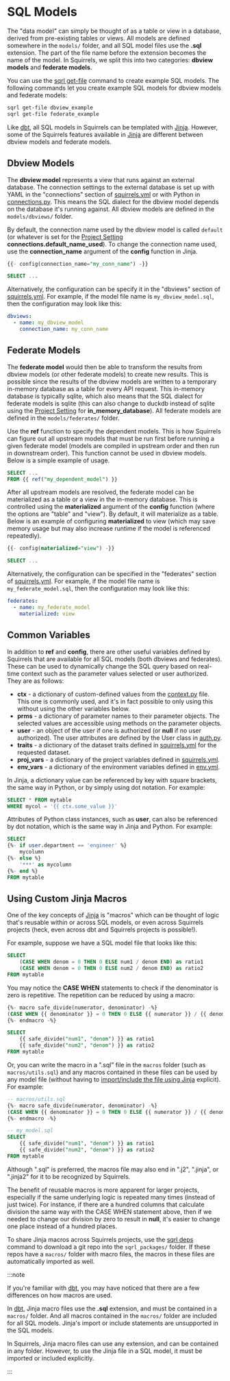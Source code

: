 # SQL Models

The "data model" can simply be thought of as a table or view in a database, derived from pre-existing tables or views. All models are defined somewhere in the `models/` folder, and all SQL model files use the **.sql** extension. The part of the file name before the extension becomes the name of the model. In Squirrels, we split this into two categories: **dbview models** and **federate models**.

You can use the [sqrl get-file](../../references/cli/get-file) command to create example SQL models. The following commands let you create example SQL models for dbview models and federate models:

```bash
sqrl get-file dbview_example
sqrl get-file federate_example
```

Like [dbt], all SQL models in Squirrels can be templated with [Jinja]. However, some of the Squirrels features available in [Jinja] are different between dbview models and federate models.

## Dbview Models

The **dbview model** represents a view that runs against an external database. The connection settings to the external database is set up with YAML in the "connections" section of [squirrels.yml] or with Python in [connections.py]. This means the SQL dialect for the dbview model depends on the database it's running against. All dbview models are defined in the `models/dbviews/` folder.

By default, the connection name used by the dbview model is called `default` (or whatever is set for the [Project Setting] **connections.default_name_used**). To change the connection name used, use the **connection_name** argument of the **config** function in Jinja.

```sql
{{- config(connection_name="my_conn_name") -}}

SELECT ...
```

Alternatively, the configuration can be specify it in the "dbviews" section of [squirrels.yml]. For example, if the model file name is `my_dbview_model.sql`, then the configuration may look like this:

```yaml
dbviews:
  - name: my_dbview_model
    connection_name: my_conn_name
```

## Federate Models

The **federate model** would then be able to transform the results from dbview models (or other federate models) to create new results. This is possible since the results of the dbview models are written to a temporary in-memory database as a table for every API request. This in-memory database is typically sqlite, which also means that the SQL dialect for federate models is sqlite (this can also change to duckdb instead of sqlite using the [Project Setting] for **in_memory_database**). All federate models are defined in the `models/federates/` folder.

Use the **ref** function to specify the dependent models. This is how Squirrels can figure out all upstream models that must be run first before running a given federate model (models are compiled in upstream order and then run in downstream order). This function cannot be used in dbview models. Below is a simple example of usage.

```sql
SELECT ...
FROM {{ ref("my_dependent_model") }}
```

After all upstream models are resolved, the federate model can be materialized as a table or a view in the in-memory database. This is controlled using the **materialized** argument of the **config** function (where the options are "table" and "view"). By default, it will materialize as a table. Below is an example of configuring **materialized** to view (which may save memory usage but may also increase runtime if the model is referenced repeatedly).

```sql
{{- config(materialized="view") -}}

SELECT ...
```

Alternatively, the configuration can be specified in the "federates" section of [squirrels.yml]. For example, if the model file name is `my_federate_model.sql`, then the configuration may look like this:

```yaml
federates:
  - name: my_federate_model
    materialized: view
```

## Common Variables

In addition to **ref** and **config**, there are other useful variables defined by Squirrels that are available for all SQL models (both dbviews and federates). These can be used to dynamically change the SQL query based on real-time context such as the parameter values selected or user authorized. They are as follows:

- **ctx** - a dictionary of custom-defined values from the [context.py] file. This one is commonly used, and it's in fact possible to only using this without using the other variables below. 
- **prms** - a dictionary of parameter names to their parameter objects. The selected values are accessible using methods on the parameter objects.
- **user** - an object of the user if one is authorized (or **null** if no user authorized). The user attributes are defined by the User class in [auth.py].
- **traits** - a dictionary of the dataset traits defined in [squirrels.yml] for the requested dataset.
- **proj_vars** - a dictionary of the project variables defined in [squirrels.yml].
- **env_vars** - a dictionary of the environment variables defined in [env.yml].

In Jinja, a dictionary value can be referenced by key with square brackets, the same way in Python, or by simply using dot notation. For example:

```sql
SELECT * FROM mytable
WHERE mycol = '{{ ctx.some_value }}'
```

Attributes of Python class instances, such as **user**, can also be referenced by dot notation, which is the same way in Jinja and Python. For example:

```sql
SELECT
{%- if user.department == 'engineer' %}
    mycolumn
{%- else %}
    '***' as mycolumn
{%- end %}
FROM mytable
```

## Using Custom Jinja Macros

One of the key concepts of [Jinja] is "macros" which can be thought of logic that's reusable within or across SQL models, or even across Squirrels projects (heck, even across dbt and Squirrels projects is possible!).

For example, suppose we have a SQL model file that looks like this:

```sql
SELECT 
    (CASE WHEN denom = 0 THEN 0 ELSE num1 / denom END) as ratio1
    (CASE WHEN denom = 0 THEN 0 ELSE num2 / denom END) as ratio2
FROM mytable
```

You may notice the **CASE WHEN** statements to check if the denominator is zero is repetitive. The repetition can be reduced by using a macro:

```sql
{%- macro safe_divide(numerator, denominator) -%}
(CASE WHEN {{ denominator }} = 0 THEN 0 ELSE {{ numerator }} / {{ denominator }} END)
{%- endmacro -%}

SELECT
    {{ safe_divide("num1", "denom") }} as ratio1
    {{ safe_divide("num2", "denom") }} as ratio2
FROM mytable
```

Or, you can write the macro in a ".sql" file in the `macros` folder (such as `macros/utils.sql`) and any macros contained in these files can be used by any model file (without having to [import/include the file using Jinja](https://ttl255.com/jinja2-tutorial-part-6-include-and-import/) explicit). For example:

```sql
-- macros/utils.sql
{%- macro safe_divide(numerator, denominator) -%}
(CASE WHEN {{ denominator }} = 0 THEN 0 ELSE {{ numerator }} / {{ denominator }} END)
{%- endmacro -%}

-- my_model.sql
SELECT
    {{ safe_divide("num1", "denom") }} as ratio1
    {{ safe_divide("num2", "denom") }} as ratio2
FROM mytable
```

Although ".sql" is preferred, the macros file may also end in ".j2", ".jinja", or ".jinja2" for it to be recognized by Squirrels.

The benefit of reusable macros is more apparent for larger projects, especially if the same underlying logic is repeated many times (instead of just twice). For instance, if there are a hundred columns that calculate division the same way with the CASE WHEN statement above, then if we needed to change our division by zero to result in **null**, it's easier to change one place instead of a hundred places.

To share Jinja macros across Squirrels projects, use the [sqrl deps] command to download a git repo into the `sqrl_packages/` folder. If these repos have a `macros/` folder with macro files, the macros in these files are automatically imported as well.

:::note

If you're familiar with [dbt], you may have noticed that there are a few differences on how macros are used. 

In [dbt], Jinja macro files use the **.sql** extension, and must be contained in a `macros/` folder. And all macros contained in the `macros/` folder are included for all SQL models. Jinja's import or include statements are unsupported in the SQL models.

In Squirrels, Jinja macro files can use any extension, and can be contained in any folder. However, to use the Jinja file in a SQL model, it must be imported or included explicitly.

:::


[squirrels.yml]: ./project-file
[env.yml]: ./environcfg
[Project Setting]: ./settings
[connections.py]: ./connections
[sqrl deps]: ../../references/cli/deps
[context.py]: ./context
[auth.py]: ./auth
[dbt]: https://docs.getdbt.com/docs/introduction
[Jinja]: https://ttl255.com/jinja2-tutorial-part-1-introduction-and-variable-substitution/
